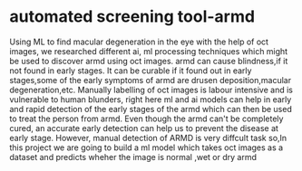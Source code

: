 # automated screening tool-armd

Using ML to find macular degeneration in the eye with the help of oct images, we researched different ai, ml processing techniques which might be used to discover armd using oct images. armd can cause blindness,if it not found in early stages. It can be curable if it found out in early stages,some of the early symptoms of armd are drusen deposition,macular degeneration,etc. Manually labelling of oct images is labour intensive and is vulnerable to human blunders, right here ml and ai models can help in early and rapid detection of the early stages of the armd which can then be used to treat the person from armd. Even though the armd can't be completely cured, an accurate early detection can help us to prevent the disease at early stage. However, manual detection of ARMD is very diffcult task so,In this project we are going to build a ml model which takes oct images as a dataset and predicts wheher the image is normal ,wet or dry armd
